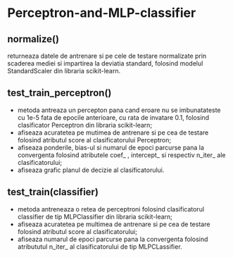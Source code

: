 # Perceptron-and-MLP-classifier

normalize()
-
returneaza datele de antrenare si pe cele de testare normalizate prin scaderea mediei si impartirea la deviatia standard, folosind modelul StandardScaler din libraria scikit-learn.

test_train_perceptron()
-
- metoda antreaza un percepton pana cand eroare nu se imbunatateste cu 1e-5 fata de epocile anterioare, cu rata de invatare 0.1, folosind clasificator Perceptron din libraria scikit-learn;
- afiseaza acuratetea pe mutimea de antrenare si pe cea de testare folosind atributul score al clasificatorului Perceptron; 
- afiseaza ponderile, bias-ul si numarul de epoci parcurse pana la convergenta folosind atributele coef_ , intercept_ si respectiv n_iter_ ale clasificatorului;
- afiseaza grafic planul de decizie al clasificatorului.

test_train(classifier)
-
- metoda antreneaza o retea de perceptroni folosind clasificatorul classifier de tip MLPClassifier din libraria scikit-learn;
- afiseaza acuratetea pe multimea de antrenare si pe cea de testare folosind atributul score al clasificatorului; 
- afiseaza numarul de epoci parcurse pana la convergenta folosind atribututul n_iter_ al clasificatorului de tip MLPCLassifier.
 

